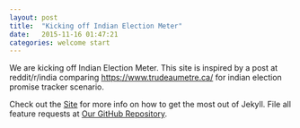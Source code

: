 ```yaml
---
layout: post
title:  "Kicking off Indian Election Meter"
date:   2015-11-16 01:47:21
categories: welcome start
---
```


We are kicking off Indian Election Meter. This site is inspired by a post at reddit/r/india comparing https://www.trudeaumetre.ca/ for indian election promise tracker scenario.

Check out the [Site][indianelectionmeter] for more info on how to get the most out of Jekyll. File all feature requests at [Our GitHub Repository][indianelectionmeter-gh].

[indianelectionmeter-gh]: https://github.com/reddit-india/indianelectionmeter.github.io
[indianelectionmeter]:    http://indianelectionmeter.in/
